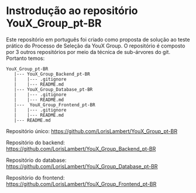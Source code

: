 <h1>Instrodução ao repositório YouX_Group_pt-BR</h1>

<p>Este repositório em português foi criado como proposta de solução ao teste prático do Processo de Seleção da YouX Group. O repositório é composto por 3 outros repositórios por meio da técnica de sub-árvores do git. Portanto temos:</p>

```
YouX_Group_pt-BR
   |--- YouX_Group_Backend_pt-BR
   |    |--- .gitignore
   |    |--- README.md
   |--- YouX_Group_Database_pt-BR
   |    |--- .gitignore
   |    |--- README.md
   |---  YouX_Group_Frontend_pt-BR
   |    |--- .gitignore
   |    |--- README.md
   |--- README.md
```

Repositório único: https://github.com/LorisLambert/YouX_Group_pt-BR

Repositório do backend: https://github.com/LorisLambert/YouX_Group_Backend_pt-BR

Repositório do database: https://github.com/LorisLambert/YouX_Group_Database_pt-BR

Repositório do frontend: https://github.com/LorisLambert/YouX_Group_Frontend_pt-BR

